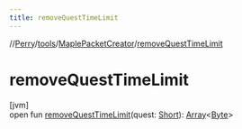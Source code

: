```yaml
---
title: removeQuestTimeLimit
---
```

//[Perry](../../../index.html)/[tools](../index.html)/[MaplePacketCreator](index.html)/[removeQuestTimeLimit](remove-quest-time-limit.html)



# removeQuestTimeLimit



[jvm]\
open fun [removeQuestTimeLimit](remove-quest-time-limit.html)(quest: [Short](https://kotlinlang.org/api/latest/jvm/stdlib/kotlin/-short/index.html)): [Array](https://kotlinlang.org/api/latest/jvm/stdlib/kotlin/-array/index.html)&lt;[Byte](https://kotlinlang.org/api/latest/jvm/stdlib/kotlin/-byte/index.html)&gt;




